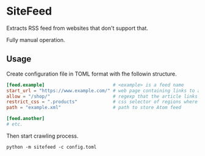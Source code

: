 # SiteFeed

Extracts RSS feed from websites that don't support that.

Fully manual operation.

## Usage

Create configuration file in TOML format with fhe followin structure.

``` toml
[feed.example]                         # <example> is a feed name
start_url = "https://www.example.com/" # web page containing links to articles
allow = "/shop/"                       # regexp that the article links must match (not required)
restrict_css = ".products"             # css selector of regions where links should be extracted from (not required)
path = "example.xml"                   # path to store Atom feed

[feed.another]
# etc.
```

Then start crawling process.

`python -m sitefeed -c config.toml`
